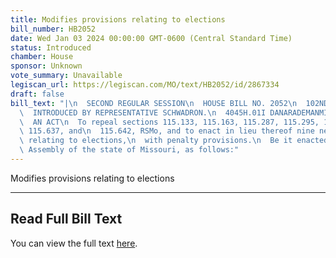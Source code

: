 ```yaml
---
title: Modifies provisions relating to elections
bill_number: HB2052
date: Wed Jan 03 2024 00:00:00 GMT-0600 (Central Standard Time)
status: Introduced
chamber: House
sponsor: Unknown
vote_summary: Unavailable
legiscan_url: https://legiscan.com/MO/text/HB2052/id/2867334
draft: false
bill_text: "|\n  SECOND REGULAR SESSION\n  HOUSE BILL NO. 2052\n  102ND GENERAL ASSEMBLY\n\
  \  INTRODUCED BY REPRESENTATIVE SCHWADRON.\n  4045H.01I DANARADEMANMILLER,ChiefClerk\n\
  \  AN ACT\n  To repeal sections 115.133, 115.163, 115.287, 115.295, 115.430, 115.635,\
  \ 115.637, and\n  115.642, RSMo, and to enact in lieu thereof nine new sections\
  \ relating to elections,\n  with penalty provisions.\n  Be it enacted by the General\
  \ Assembly of the state of Missouri, as follows:"
---
```

Modifies provisions relating to elections

---

## Read Full Bill Text

You can view the full text [here](https://legiscan.com/MO/text/HB2052/id/2867334).
